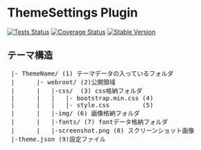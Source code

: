 ThemeSettings Plugin
====================

[![Tests Status](https://github.com/NetCommons3/ThemeSettings/actions/workflows/tests.yml/badge.svg?branch=master)](https://github.com/NetCommons3/ThemeSettings/actions/workflows/tests.yml)
[![Coverage Status](https://coveralls.io/repos/NetCommons3/ThemeSettings/badge.svg?branch=master)](https://coveralls.io/r/NetCommons3/ThemeSettings?branch=master)
[![Stable Version](https://img.shields.io/packagist/v/netcommons/theme-settings.svg?label=stable)](https://packagist.org/packages/netcommons/theme-settings)

## テーマ構造

<pre>
 |- ThemeName/ (1) テーマデータの入っているフォルダ
 |		|- webroot/ (2)公開領域
 |		|	|-css/  (3) css格納フォルダ
 |		|	|	|- bootstrap.min.css (4)
 |		|	|	|- style.css         (5)
 |		|	|-img/ (6) 画像格納フォルダ
 |		|	|-fonts/ (7) fontデータ格納フォルダ
 |		|	|-screenshot.png (8) スクリーンショット画像
 |-theme.json (9)設定ファイル
</pre>


